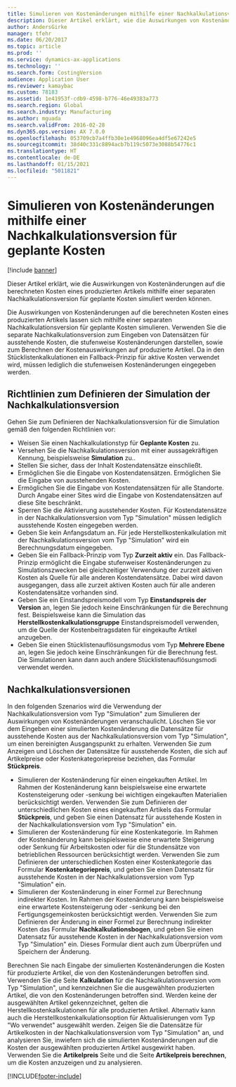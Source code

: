 ```yaml
---
title: Simulieren von Kostenänderungen mithilfe einer Nachkalkulationsversion für geplante Kosten
description: Dieser Artikel erklärt, wie die Auswirkungen von Kostenänderungen auf die berechneten Kosten eines produzierten Artikels mithilfe einer separaten Nachkalkulationsversion für geplante Kosten simuliert werden können.
author: AndersGirke
manager: tfehr
ms.date: 06/20/2017
ms.topic: article
ms.prod: ''
ms.service: dynamics-ax-applications
ms.technology: ''
ms.search.form: CostingVersion
audience: Application User
ms.reviewer: kamaybac
ms.custom: 78183
ms.assetid: 1e41953f-cdb9-4598-b776-46e49383a773
ms.search.region: Global
ms.search.industry: Manufacturing
ms.author: mguada
ms.search.validFrom: 2016-02-28
ms.dyn365.ops.version: AX 7.0.0
ms.openlocfilehash: 053709cb7a4ffb30e1e4968096ea4df5e67242e5
ms.sourcegitcommit: 38d40c331c8894acb7b119c5073e3088b54776c1
ms.translationtype: HT
ms.contentlocale: de-DE
ms.lasthandoff: 01/15/2021
ms.locfileid: "5011821"
---
```

# <a name="simulate-cost-changes-by-using-a-costing-version-for-planned-costs"></a>Simulieren von Kostenänderungen mithilfe einer Nachkalkulationsversion für geplante Kosten

[!include [banner](../includes/banner.md)]

Dieser Artikel erklärt, wie die Auswirkungen von Kostenänderungen auf die berechneten Kosten eines produzierten Artikels mithilfe einer separaten Nachkalkulationsversion für geplante Kosten simuliert werden können.

Die Auswirkungen von Kostenänderungen auf die berechneten Kosten eines produzierten Artikels lassen sich mithilfe einer separaten Nachkalkulationsversion für geplante Kosten simulieren. Verwenden Sie die separate Nachkalkulationsversion zum Eingeben von Datensätzen für ausstehende Kosten, die stufenweise Kostenänderungen darstellen, sowie zum Berechnen der Kostenauswirkungen auf produzierte Artikel. Da in den Stücklistenkalkulationen ein Fallback-Prinzip für aktive Kosten verwendet wird, müssen lediglich die stufenweisen Kostenänderungen eingegeben werden.

## <a name="guidelines-for-defining-the-simulation-costing-version"></a>Richtlinien zum Definieren der Simulation der Nachkalkulationsversion
Gehen Sie zum Definieren der Nachkalkulationsversion für die Simulation gemäß den folgenden Richtlinien vor:

-   Weisen Sie einen Nachkalkulationstyp für **Geplante Kosten** zu.
-   Versehen Sie die Nachkalkulationsversion mit einer aussagekräftigen Kennung, beispielsweise **Simulation** zu..
-   Stellen Sie sicher, dass der Inhalt Kostendatensätze einschließt.
-   Ermöglichen Sie die Eingabe von Kostendatensätzen. Ermöglichen Sie die Eingabe von ausstehenden Kosten.
-   Ermöglichen Sie die Eingabe von Kostendatensätzen für alle Standorte. Durch Angabe einer Sites wird die Eingabe von Kostendatensätzen auf diese Site beschränkt.
-   Sperren Sie die Aktivierung ausstehender Kosten. Für Kostendatensätze in der Nachkalkulationsversion vom Typ "Simulation" müssen lediglich ausstehende Kosten eingegeben werden.
-   Geben Sie kein Anfangsdatum an. Für jede Herstellkostenkalkulation mit der Nachkalkulationsversion vom Typ "Simulation" wird ein Berechnungsdatum eingegeben.
-   Geben Sie ein Fallback-Prinzip vom Typ **Zurzeit aktiv** ein. Das Fallback-Prinzip ermöglicht die Eingabe stufenweiser Kostenänderungen zu Simulationszwecken bei gleichzeitiger Verwendung der zurzeit aktiven Kosten als Quelle für alle anderen Kostendatensätze. Dabei wird davon ausgegangen, dass alle zurzeit aktiven Kosten auch für alle anderen Kostendatensätze vorhanden sind.
-   Geben Sie ein Einstandspreismodell vom Typ **Einstandspreis der Version** an, legen Sie jedoch keine Einschränkungen für die Berechnung fest. Beispielsweise kann die Simulation das **Herstellkostenkalkulationsgruppe** Einstandspreismodell verwenden, um die Quelle der Kostenbeitragsdaten für eingekaufte Artikel anzugeben.
-   Geben Sie einen Stücklistenauflösungsmodus vom Typ **Mehrere Ebene** an, legen Sie jedoch keine Einschränkungen für die Berechnung fest. Die Simulationen kann dann auch andere Stücklistenauflösungsmodi verwendet werden.

## <a name="costing-versions"></a>Nachkalkulationsversionen
In den folgenden Szenarios wird die Verwendung der Nachkalkulationsversion vom Typ "Simulation" zum Simulieren der Auswirkungen von Kostenänderungen veranschaulicht. Löschen Sie vor dem Eingeben einer simulierten Kostenänderung die Datensätze für ausstehende Kosten aus der Nachkalkulationsversion vom Typ "Simulation", um einen bereinigten Ausgangspunkt zu erhalten. Verwenden Sie zum Anzeigen und Löschen der Datensätze für ausstehende Kosten, die sich auf Artikelpreise oder Kostenkategoriepreise beziehen, das Formular **Stückpreis**.

-   Simulieren der Kostenänderung für einen eingekauften Artikel. Im Rahmen der Kostenänderung kann beispielsweise eine erwartete Kostensteigerung oder -senkung bei wichtigen eingekauften Materialien berücksichtigt werden. Verwenden Sie zum Definieren der unterschiedlichen Kosten eines eingekauften Artikels das Formular **Stückpreis**, und geben Sie einen Datensatz für ausstehende Kosten in der Nachkalkulationsversion vom Typ "Simulation" ein.
-   Simulieren der Kostenänderung für eine Kostenkategorie. Im Rahmen der Kostenänderung kann beispielsweise eine erwartete Steigerung oder Senkung für Arbeitskosten oder für die Stundensätze von betrieblichen Ressourcen berücksichtigt werden. Verwenden Sie zum Definieren der unterschiedlichen Kosten einer Kostenkategorie das Formular **Kostenkategoriepreis**, und geben Sie einen Datensatz für ausstehende Kosten in der Nachkalkulationsversion vom Typ "Simulation" ein.
-   Simulieren der Kostenänderung in einer Formel zur Berechnung indirekter Kosten. Im Rahmen der Kostenänderung kann beispielsweise eine erwartete Kostensteigerung oder -senkung bei den Fertigungsgemeinkosten berücksichtigt werden. Verwenden Sie zum Definieren der Änderung in einer Formel zur Berechnung indirekter Kosten das Formular **Nachkalkulationsbogen**, und geben Sie einen Datensatz für ausstehende Kosten in der Nachkalkulationsversion vom Typ "Simulation" ein. Dieses Formular dient auch zum Überprüfen und Speichern der Änderung.

Berechnen Sie nach Eingabe der simulierten Kostenänderungen die Kosten für produzierte Artikel, die von den Kostenänderungen betroffen sind. Verwenden Sie die Seite **Kalkulation** für die Nachkalkulationsversion vom Typ "Simulation", und kennzeichnen Sie die ausgewählten produzierten Artikel, die von den Kostenänderungen betroffen sind. Werden keine der ausgewählten Artikel gekennzeichnet, gelten die Herstellkostenkalkulationen für alle produzierten Artikel. Alternativ kann auch die Herstellkostenkalkulationsoption für Aktualisierungen vom Typ "Wo verwendet" ausgewählt werden. Zeigen Sie die Datensätze für Artikelkosten in der Nachkalkulationsversion vom Typ "Simulation" an, und analysieren Sie, inwiefern sich die simulierten Kostenänderungen auf die Kosten der ausgewählten produzierten Artikel ausgewirkt haben. Verwenden Sie die **Artikelpreis** Seite und die Seite **Artikelpreis berechnen**, um die Kosten anzuzeigen und zu analysieren.





[!INCLUDE[footer-include](../../includes/footer-banner.md)]